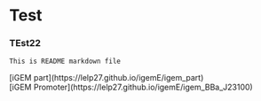 # Test

### TEst22

`This is README markdown file`

<div class="iGEM part">
</div>
[iGEM part](https://lelp27.github.io/igemE/igem_part)
<br>
[iGEM Promoter](https://lelp27.github.io/igemE/igem_BBa_J23100)

